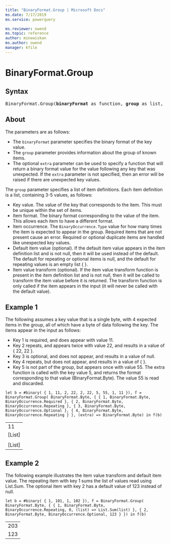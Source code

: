 ```yaml
---
title: "BinaryFormat.Group | Microsoft Docs"
ms.date: 7/17/2019
ms.service: powerquery

ms.reviewer: owend
ms.topic: reference
author: minewiskan
ms.author: owend
manager: kfile
---
```

# BinaryFormat.Group

## Syntax

<pre>
BinaryFormat.Group(<b>binaryFormat</b> as function, <b>group</b> as list, optional <b>extra</b> as nullable function, optional <b>lastKey</b> as any) as function
</pre>

## About

The parameters are as follows: <ul> <li>The <code>binaryFormat</code> parameter specifies the binary format of the key value.</li> <li>The <code>group</code> parameter provides information about the group of known items.</li> <li>The optional <code>extra</code> parameter can be used to specify a function that will return a binary format value for the value following any key that was unexpected. If the <code>extra</code> parameter is not specified, then an error will be raised if there are unexpected key values.</li> </ul> The <code>group</code> parameter specifies a list of item definitions. Each item definition is a list, containing 3-5 values, as follows: <ul> <li>Key value. The value of the key that corresponds to the item. This must be unique within the set of items.</li> <li>Item format. The binary format corresponding to the value of the item. This allows each item to have a different format. </li> <li>Item occurrence. The <code>BinaryOccurrence.Type</code> value for how many times the item is expected to appear in the group. Required items that are not present cause an error. Required or optional duplicate items are handled like unexpected key values.</li> <li>Default item value (optional). If the default item value appears in the item definition list and is not null, then it will be used instead of the default. The default for repeating or optional items is null, and the default for repeating values is an empty list { }.</li> <li>Item value transform (optional). If the item value transform function is present in the item definition list and is not null, then it will be called to transform the item value before it is returned. The transform function is only called if the item appears in the input (it will never be called with the default value). </li> </ul>

## Example 1

The following assumes a key value that is a single byte, with 4 expected items in the group, all of which have a byte of data following the key. The items appear in the input as follows: <ul> <li>Key 1 is required, and does appear with value 11.</li> <li>Key 2 repeats, and appears twice with value 22, and results in a value of { 22, 22 }.</li> <li>Key 3 is optional, and does not appear, and results in a value of null.</li> <li>Key 4 repeats, but does not appear, and results in a value of { }.</li> <li>Key 5 is not part of the group, but appears once with value 55. The extra function is called with the key value 5, and returns the format corresponding to that value (BinaryFormat.Byte). The value 55 is read and discarded.</li> </ul>

```powerquery-m
let b = #binary( { 1, 11, 2, 22, 2, 22, 5, 55, 1, 11 }), f = BinaryFormat.Group( BinaryFormat.Byte, { { 1, BinaryFormat.Byte, BinaryOccurrence.Required }, { 2, BinaryFormat.Byte, BinaryOccurrence.Repeating }, { 3, BinaryFormat.Byte, BinaryOccurrence.Optional }, { 4, BinaryFormat.Byte, BinaryOccurrence.Repeating } }, (extra) => BinaryFormat.Byte) in f(b)
```

<table> <tr><td>11</td></tr> <tr><td>[List]</td></tr> <tr><td></td></tr> <tr><td>[List]</td></tr> </table>

## Example 2

The following example illustrates the item value transform and default item value. The repeating item with key 1 sums the list of values read using List.Sum. The optional item with key 2 has a default value of 123 instead of null.

```powerquery-m
let b = #binary( { 1, 101, 1, 102 }), f = BinaryFormat.Group( BinaryFormat.Byte, { { 1, BinaryFormat.Byte, BinaryOccurrence.Repeating, 0, (list) => List.Sum(list) }, { 2, BinaryFormat.Byte, BinaryOccurrence.Optional, 123 } }) in f(b)
```

<table> <tr><td>203</td></tr> <tr><td>123</td></tr> </table>
